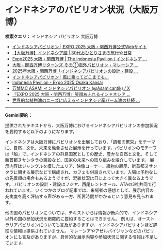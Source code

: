 # インドネシアのパビリオン状況（大阪万博）

**検索クエリ：** インドネシア パビリオン 大阪万博

- [インドネシアパビリオン | EXPO 2025 大阪・関西万博公式Webサイト](https://www.expo2025.or.jp/official-participant/indonesia/)
- [【大阪万博】インドネシア館 | 30代おひとりさまの旅行や日常](https://ameblo.jp/yrk0327/entry-12902904410.html)
- [Expo2025 大阪・関西万博 | The Indonesia Pavilion / インドネシア ...](https://www.instagram.com/p/C6s6GRiu_ZW/)
- [大阪・関西万博リターンズ その①海外パビリオン・マレーシア ...](https://ameblo.jp/mamehana0705/entry-12897501153.html)
- [2025年大阪・関西万博「インドネシアパビリオンの設計・建設 ...](https://www.fujiya-net.co.jp/news/20240501)
- [インドネシアパビリオン | 風に乗ってどこまでも。](https://ameblo.jp/laven1015/entry-12907034731.html)
- [Indonesia Pavilion - Expo 2025 Osaka Kansai](https://expo2025indonesia.id/)
- [万博MC ASAMI インドネシアパビリオン (@Asamicantik) / X](https://x.com/asamicantik)
- [『EXPO 2025 大阪・関西万博』笑顔あふれるインドネシア ...](https://note.com/yamada_tourist/n/n27bea8822b97)
- [世界的な植物油のニーズに応えるインドネシア産パーム油の持続 ...](https://theme-weeks.expo2025.or.jp/program/detail/6736f12e30e34.html)


---

**Gemini要約：**

提供されたテキストから、大阪万博におけるインドネシアパビリオンの参加状況を要約すると以下のようになります。

インドネシアは大阪万博にパビリオンを出展しており、「調和の繁栄」をテーマに、自然、文化、未来を融合させた展示を行っています。パビリオンのモチーフは「船」で、インドネシアの群島国家としての歴史、豊かな自然と文化、そして新首都ヌサンタラの建設など、国家の未来への取り組みを紹介しています。  展示内容はジャングルを模したエリア、映像コーナー、織物の展示、新首都ヌサンタラに関する展示などで構成され、カフェも併設されています。入場は予約なしの先着順の場合もあるようですが、混雑状況は日によって大きく異なるようです。  パビリオンの設計・建設はフジヤ、西尾レントオール、ATAの3社共同で行われています。  いくつかのブログ記事では、来場者の感想として、展示内容の充実度を高く評価する声がある一方、所要時間がかかるという意見も見られます。


他の国のパビリオンについては、テキストからは情報が断片的で、インドネシア以外の国の参加状況を網羅的に要約することはできません。  例えば、オーストラリアパビリオンについても言及がありますが、インドネシアパビリオンほど詳細な情報は提供されていません。  マレーシアやアゼルバイジャンなどのパビリオンにも言及がありますが、具体的な展示内容や参加状況に関する情報は不足しています。

